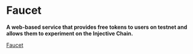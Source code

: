# Faucet

**A web-based service that provides free tokens to users on testnet and allows them to experiment on the Injective Chain.**

[Faucet](https://faucet.injective.network/)